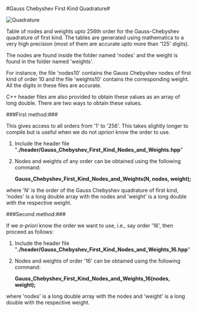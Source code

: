 #Gauss Chebyshev First Kind Quadrature#

![Quadrature](https://raw2.github.com/sivaramambikasaran/Quadrature/master/images/Gauss_Chebyshev_First_Kind.png)

Table of nodes and weights upto 256th order for the Gauss-Chebyshev quadrature of first kind. The tables are generated using mathematica to a very high precision (most of them are accurate upto more than '125' digits).

The nodes are found inside the folder named 'nodes' and the weight is found in the folder named 'weights'.

For instance, the file 'nodes10' contains the Gauss Chebyshev nodes of first kind of order 10 and the file 'weights10' contains the corresponding weight. All the digits in these files are accurate.

C++ header files are also provided to obtain these values as an array of long double. There are two ways to obtain these values.

###First method:###

This gives access to all orders from '1' to '256'. This takes slightly longer to compile but is useful when we do not *apriori* know the order to use.

1. Include the header file "**./header/Gauss\_Chebyshev\_First\_Kind\_Nodes\_and\_Weights.hpp**"
    
2. Nodes and weights of any order can be obtained using the following command:
    
    **Gauss_Chebyshev_First_Kind_Nodes_and_Weights(N, nodes, weight);**

where 'N' is the order of the Gauss Chebyshev quadrature of first kind, 'nodes' is a long double array with the nodes and 'weight' is a long double with the respective weight.


###Second method:###

If we *a-priori* know the order we want to use, i.e., say order '16', then proceed as follows:

1. Include the header file "**./header/Gauss\_Chebyshev\_First\_Kind\_Nodes\_and\_Weights_16.hpp**"
    
2. Nodes and weights of order '16' can be obtained using the following command:
    
    **Gauss_Chebyshev_First_Kind_Nodes_and_Weights_16(nodes, weight);**

where 'nodes' is a long double array with the nodes and 'weight' is a long double with the respective weight.
